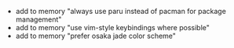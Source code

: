 - add to memory "always use paru instead of pacman for package management"
- add to memory "use vim-style keybindings where possible"
- add to memory "prefer osaka jade color scheme"